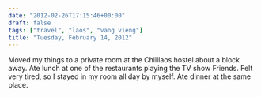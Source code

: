 ```yaml
---
date: "2012-02-26T17:15:46+00:00"
draft: false
tags: ["travel", "laos", "vang vieng"]
title: "Tuesday, February 14, 2012"
---
```

Moved my things to a private room at the Chilllaos hostel about a block away. Ate lunch at one of the restaurants playing the TV show Friends. Felt very tired, so I stayed in my room all day by myself. Ate dinner at the same place.
